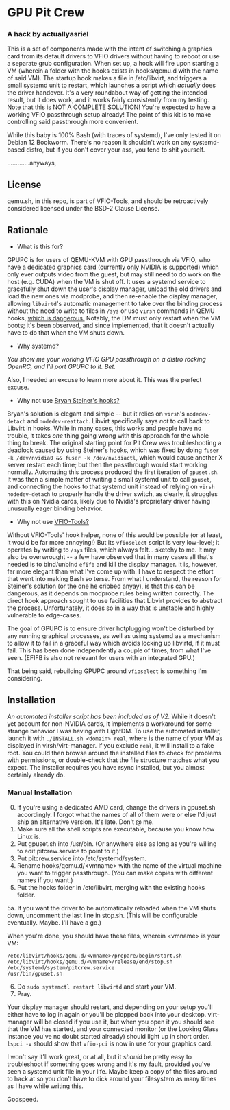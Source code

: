 # GPU Pit Crew 
### A hack by actuallyasriel

This is a set of components made with the intent of switching a graphics card from its default drivers to VFIO drivers without having to reboot or use a separate grub configuration. When set up, a hook will fire upon starting a VM (wherein a folder with the hooks exists in hooks/qemu.d with the name of said VM). The startup hook makes a file in /etc/libvirt, and triggers a small systemd unit to restart, which launches a script which *actually* does the driver handover.
It's a very roundabout way of getting the intended result, but it does work, and it works fairly consistently from my testing.
Note that this is NOT A COMPLETE SOLUTION! You're expected to have a working VFIO passthrough setup already! The point of this kit is to make controlling said passthrough more convenient.

While this baby is 100% Bash (with traces of systemd), I've only tested it on Debian 12 Bookworm. There's no reason it shouldn't work on any systemd-based distro, but if you don't cover your ass, you tend to shit yourself.

.............anyways,

## License
qemu.sh, in this repo, is part of VFIO-Tools, and should be retroactively considered licensed under the BSD-2 Clause License.

## Rationale
- What is this for?

GPUPC is for users of QEMU-KVM with GPU passthrough via VFIO, who have a dedicated graphics card (currently only NVIDIA is supported) which only ever outputs video from the guest, but may still need to do work on the host (e.g. CUDA) when the VM is shut off. It uses a systemd service to gracefully shut down the user's display manager, unload the old drivers and load the new ones via modprobe, and then re-enable the display manager, allowing `libvirtd`'s automatic management to take over the binding process without the need to write to files in `/sys` or use `virsh` commands in QEMU hooks, [which is dangerous.](https://www.libvirt.org/hooks.html#calling-libvirt-functions-from-within-a-hook-script) Notably, the DM must only restart when the VM boots; it's been observed, and since implemented, that it doesn't actually have to do that when the VM shuts down.

- Why systemd?

*You show me your working VFIO GPU passthrough on a distro rocking OpenRC, and I'll port GPUPC to it. Bet.*

Also, I needed an excuse to learn more about it. This was the perfect excuse. 

- Why not use [Bryan Steiner's hooks?](https://github.com/bryansteiner/gpu-passthrough-tutorial?tab=readme-ov-file#part1.2)

Bryan's solution is elegant and simple -- but it relies on `virsh`'s `nodedev-detach` and `nodedev-reattach`. Libvirt specifically says *not* to call back to Libvirt in hooks. While in many cases, this works and people have no trouble, it takes *one* thing going wrong with this approach for the whole thing to break. The original starting point for Pit Crew was troubleshooting a deadlock caused by using Steiner's hooks, which was fixed by doing `fuser -k /dev/nvidia0 && fuser -k /dev/nvidiactl`, which would cause another X server restart each time; but then the passthrough would start working normally. Automating this process produced the first iteration of `gpuset.sh`. It was then a simple matter of writing a small systemd unit to call `gpuset`, and connecting the hooks to that systemd unit instead of relying on `virsh nodedev-detach` to properly handle the driver switch, as clearly, it struggles with this on Nvidia cards, likely due to Nvidia's proprietary driver having unusually eager binding behavior.

- Why not use [VFIO-Tools?](https://github.com/PassthroughPOST/VFIO-Tools)
  
Without VFIO-Tools' hook helper, none of this would be possible (or at least, it would be far more annoying!) But its `vfioselect` script is very low-level; it operates by writing to `/sys` files, which always felt... sketchy to me. It may also be overwrought -- a few have observed that in many cases all that's needed is to bind/unbind `efifb` and kill the display manager. It is, however, far more elegant than what I've come up with. I have to respect the effort that went into making Bash so terse.
From what I understand, the reason for Steiner's solution (or the one he cribbed anyay), is that this can be dangerous, as it depends on modprobe rules being written correctly. The direct hook approach sought to use facilities that Libvirt provides to abstract the process. Unfortunately, it does so in a way that is unstable and highly vulnerable to edge-cases.

The goal of GPUPC is to ensure driver hotplugging won't be disturbed by any running graphical processes, as well as using systemd as a mechanism to allow it to fail in a graceful way which avoids locking up libvirtd, if it must fail. This has been done independently a couple of times, from what I've seen. (EFIFB is also not relevant for users with an integrated GPU.)

That being said, rebuilding GPUPC around `vfioselect` is something I'm considering.

## Installation
*An automated installer script has been included as of V2.* While it doesn't yet account for non-NVIDIA cards, it implements a workaround for some strange behavior I was having with LightDM. To use the automated installer, launch it with `./INSTALL.sh <domain> real`, where <domain> is the name of your VM as displayed in virsh/virt-manager. If you exclude `real`, it will install to a fake root. You could then browse around the installed files to check for problems with permissions, or double-check that the file structure matches what you expect. The installer requires you have rsync installed, but you almost certainly already do.

### Manual Installation
0. If you're using a dedicated AMD card, change the drivers in gpuset.sh accordingly. I forgot what the names of all of them were or else I'd just ship an alternative version. It's late. Don't @ me.
1. Make sure all the shell scripts are executable, because you know how Linux is.
2. Put gpuset.sh into /usr/bin. (Or anywhere else as long as you're willing to edit pitcrew.service to point to it.)
3. Put pitcrew.service into /etc/systemd/system.
4. Rename hooks/qemu.d/\<vmname\> with the name of the virtual machine you want to trigger passthrough. (You can make copies with different names if you want.)
5. Put the hooks folder in /etc/libvirt, merging with the existing hooks folder.
   
5a. If you want the driver to be automatically reloaded when the VM shuts down, uncomment the last line in stop.sh. (This will be configurable eventually. Maybe. I'll have a go.)

When you're done, you should have these files, wherein \<vmname\> is your VM:
```
/etc/libvirt/hooks/qemu.d/<vmname>/prepare/begin/start.sh
/etc/libvirt/hooks/qemu.d/<vmname>/release/end/stop.sh
/etc/systemd/system/pitcrew.service
/usr/bin/gpuset.sh
```
6. Do `sudo systemctl restart libvirtd` and start your VM.
7. Pray.

Your display manager should restart, and depending on your setup you'll either have to log in again or you'll be plopped back into your desktop. virt-manager will be closed if you use it, but when you open it you should see that the VM has started, and your connected monitor (or the Looking Glass instance you've no doubt started already) should light up in short order. `lspci -v` should show that `vfio-pci` is now in use for your graphics card.

I won't say it'll work great, or at all, but it *should* be pretty easy to troubleshoot if something goes wrong and it's my fault, provided you've seen a systemd unit file in your life. Maybe keep a copy of the files around to hack at so you don't have to dick around your filesystem as many times as I have while writing this.

Godspeed.
